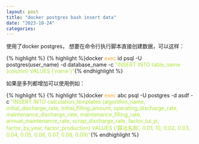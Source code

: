 ```yaml
---
layout: post
title: "docker postgres bash insert data"
date: "2023-10-24"
categories: 
---
```

<p>使用了docker postgres， 想要在命令行执行脚本直接创建数据，可以这样：</p>

{% highlight %}
{% highlight %}docker <span style="color:#f5ab35">exec</span> id psql -U postgres(user_name) -d database_name -c <span style="color:#abe338">&quot;INSERT INTO table_name (column) VALUES (&#39;name&#39;)&quot;</span>{% endhighlight %}

<p>如果是多列都增加可以使用例如：</p>

{% highlight %}
{% highlight %}docker <span style="color:#f5ab35">exec</span> abc psql -U postgres -d asdf -c <span style="color:#abe338">&quot;INSERT INTO calculation_templates (algorithm_name, initial_discharge_rate, initial_filling_amount, operating_discharge_rate, maintenance_discharge_rate, maintenance_filling_rate, annual_maintenance_rate, scrap_discharge_rate, factor_tui_yi, factor_by_year, factor_production) VALUES (&#39;算法名称&#39;, 0.01, 10, 0.02, 0.03, 0.04, 0.05, 0.06, 0.07, 0.08, 0.09)&quot;</span>{% endhighlight %}

